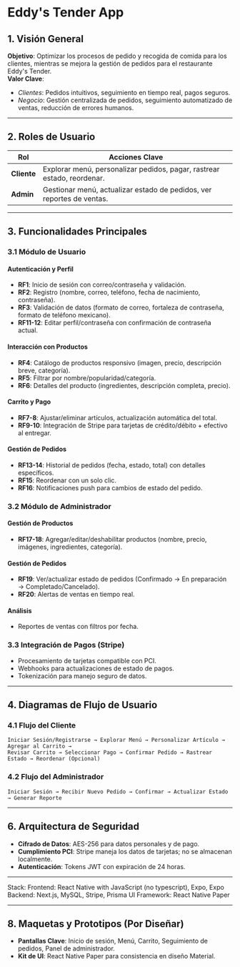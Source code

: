 # Eddy's Tender App

## 1. Visión General
**Objetivo**: Optimizar los procesos de pedido y recogida de comida para los clientes, mientras se mejora la gestión de pedidos para el restaurante Eddy's Tender.  
**Valor Clave**:  
- *Clientes*: Pedidos intuitivos, seguimiento en tiempo real, pagos seguros.  
- *Negocio*: Gestión centralizada de pedidos, seguimiento automatizado de ventas, reducción de errores humanos.  

---

## 2. Roles de Usuario
| Rol          | Acciones Clave                                  |
|---------------|----------------------------------------------|
| **Cliente**  | Explorar menú, personalizar pedidos, pagar, rastrear estado, reordenar. |
| **Admin**     | Gestionar menú, actualizar estado de pedidos, ver reportes de ventas. |

---

## 3. Funcionalidades Principales

### 3.1 Módulo de Usuario
#### Autenticación y Perfil
- **RF1**: Inicio de sesión con correo/contraseña y validación.  
- **RF2**: Registro (nombre, correo, teléfono, fecha de nacimiento, contraseña).  
- **RF3**: Validación de datos (formato de correo, fortaleza de contraseña, formato de teléfono mexicano).  
- **RF11-12**: Editar perfil/contraseña con confirmación de contraseña actual.  

#### Interacción con Productos
- **RF4**: Catálogo de productos responsivo (imagen, precio, descripción breve, categoría).  
- **RF5**: Filtrar por nombre/popularidad/categoría.  
- **RF6**: Detalles del producto (ingredientes, descripción completa, precio).  

#### Carrito y Pago
- **RF7-8**: Ajustar/eliminar artículos, actualización automática del total.  
- **RF9-10**: Integración de Stripe para tarjetas de crédito/débito + efectivo al entregar.  

#### Gestión de Pedidos
- **RF13-14**: Historial de pedidos (fecha, estado, total) con detalles específicos.  
- **RF15**: Reordenar con un solo clic.  
- **RF16**: Notificaciones push para cambios de estado del pedido.  

### 3.2 Módulo de Administrador
#### Gestión de Productos
- **RF17-18**: Agregar/editar/deshabilitar productos (nombre, precio, imágenes, ingredientes, categoría).  

#### Gestión de Pedidos
- **RF19**: Ver/actualizar estado de pedidos (Confirmado → En preparación → Completado/Cancelado).  
- **RF20**: Alertas de ventas en tiempo real.  

#### Análisis
- Reportes de ventas con filtros por fecha.  

### 3.3 Integración de Pagos (Stripe)
- Procesamiento de tarjetas compatible con PCI.  
- Webhooks para actualizaciones de estado de pagos.  
- Tokenización para manejo seguro de datos.  

---

## 4. Diagramas de Flujo de Usuario

### 4.1 Flujo del Cliente
```plaintext
Iniciar Sesión/Registrarse → Explorar Menú → Personalizar Artículo → Agregar al Carrito → 
Revisar Carrito → Seleccionar Pago → Confirmar Pedido → Rastrear Estado → Reordenar (Opcional)
```

### 4.2 Flujo del Administrador
```plaintext
Iniciar Sesión → Recibir Nuevo Pedido → Confirmar → Actualizar Estado → Generar Reporte
```

---

## 6. Arquitectura de Seguridad
- **Cifrado de Datos**: AES-256 para datos personales y de pago.  
- **Cumplimiento PCI**: Stripe maneja los datos de tarjetas; no se almacenan localmente.  
- **Autenticación**: Tokens JWT con expiración de 24 horas.  

---
Stack:
Frontend: React Native with JavaScript (no typescript), Expo, Expo
Backend: Next.js, MySQL, Stripe, Prisma
UI Framework: React Native Paper

---

## 8. Maquetas y Prototipos (Por Diseñar)
- **Pantallas Clave**: Inicio de sesión, Menú, Carrito, Seguimiento de pedidos, Panel de administrador.  
- **Kit de UI**: React Native Paper para consistencia en diseño Material.  
